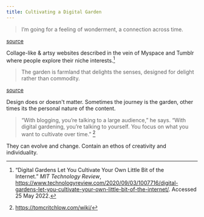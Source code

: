 ```yaml
---
title: Cultivating a Digital Garden
---
```

>I’m going for a feeling of wonderment, a connection across time.

[source](http://www.saragarner.com/museums/)

Collage-like & artsy websites described in the vein of Myspace and Tumblr where
people explore their niche interests.[^1]

> The garden is farmland that delights the senses, designed for delight rather
> than commodity.

[source](http://www.eastgate.com/garden/Enter.html)

Design does or doesn't matter. Sometimes the journey is the garden, other times
its the personal nature of the content.

> “With blogging, you’re talking to a large audience,” he says. “With digital
> gardening, you’re talking to yourself. You focus on what you want to cultivate
> over time.” [^2]

They can evolve and change.
Contain an ethos of creativity and individuality.

[^1]: “Digital Gardens Let You Cultivate Your Own Little Bit of the Internet.” _MIT Technology Review_, <https://www.technologyreview.com/2020/09/03/1007716/digital-gardens-let-you-cultivate-your-own-little-bit-of-the-internet/>. Accessed 25 May 2022.
[^2]: <https://tomcritchlow.com/wiki/>
